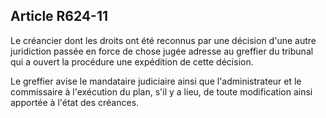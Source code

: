 Article R624-11
----
Le créancier dont les droits ont été reconnus par une décision d'une autre
juridiction passée en force de chose jugée adresse au greffier du tribunal qui a
ouvert la procédure une expédition de cette décision.

Le greffier avise le mandataire judiciaire ainsi que l'administrateur et le
commissaire à l'exécution du plan, s'il y a lieu, de toute modification ainsi
apportée à l'état des créances.
